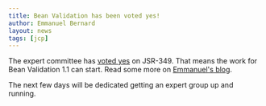 ```yaml
---
title: Bean Validation has been voted yes!
author: Emmanuel Bernard
layout: news
tags: [jcp]
---
```

The expert committee has [voted yes](http://jcp.org/en/jsr/results?id=5227) on JSR-349. That means 
the work for Bean Validation 1.1 can start. Read some more on [Emmanuel's blog](http://in.relation.to/Bloggers/BeanValidation11HasStartedJoinUs).

The next few days will be dedicated getting an expert group up and running.